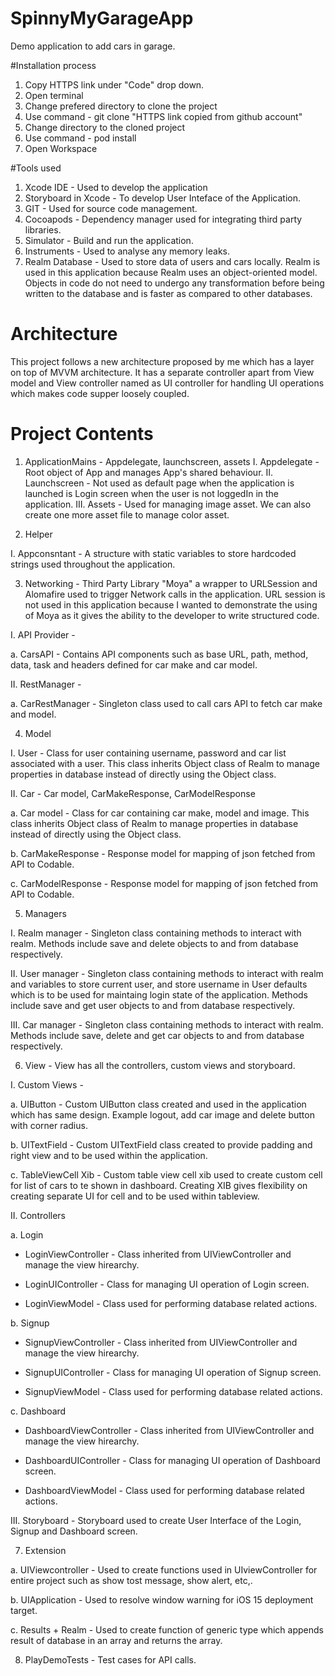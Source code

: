 # SpinnyMyGarageApp
Demo application to add cars in garage.

#Installation process

1. Copy HTTPS link under "Code" drop down.
2. Open terminal
3. Change prefered directory to clone the project
4. Use command - git clone "HTTPS link copied from github account"
5. Change directory to the cloned project
6. Use command - pod install
7. Open Workspace

#Tools used

1. Xcode IDE - Used to develop the application
2. Storyboard in Xcode - To develop User Inteface of the Application.
3. GIT - Used for source code management.
4. Cocoapods - Dependency manager used for integrating third party libraries.
5. Simulator - Build and run the application.
6. Instruments - Used to analyse any memory leaks.
7. Realm Database - Used to store data of users and cars locally. Realm is used in this application because Realm uses an object-oriented model. Objects in code do not need to undergo any transformation before being written to the database and is faster as compared to other databases.

# Architecture

This project follows a new architecture proposed by me which has a layer on top of MVVM architecture. It has a separate controller apart from View model and View controller named as UI controller for handling UI operations which makes code supper loosely coupled.

# Project Contents

1. ApplicationMains - Appdelegate, launchscreen, assets
I. Appdelegate - Root object of App and manages App's shared behaviour.
II. Launchscreen - Not used as default page when the application is launched is Login screen when the user is not loggedIn in the application.
III. Assets - Used for managing image asset. We can also create one more asset file to manage color asset.

2. Helper

  I. Appconsntant - A structure with static variables to store hardcoded strings used throughout the application.

3. Networking - Third Party Library "Moya" a wrapper to URLSession and Alomafire used to trigger Network calls in the application. URL session is not used in this application because I wanted to demonstrate the using of Moya as it gives the ability to the developer to write structured code.

  I. API Provider -

  a. CarsAPI - Contains API components such as base URL, path, method, data, task and headers defined for car make and car model.

  II. RestManager -

  a. CarRestManager - Singleton class used to call cars API to fetch car make and model.

4. Model 

  I. User - Class for user containing username, password and car list associated with a user. This class inherits Object class of Realm to manage properties in database instead of directly using the Object class.

  II. Car - Car model, CarMakeResponse, CarModelResponse

  a. Car model - Class for car containing car make, model and image. This class inherits Object class of Realm to manage properties in database instead of directly using the Object class.

  b. CarMakeResponse - Response model for mapping of json fetched from API to Codable.

  c. CarModelResponse - Response model for mapping of json fetched from API to Codable.

5. Managers

  I. Realm manager - Singleton class containing methods to interact with realm. Methods include save and delete objects to and from database respectively.

  II. User manager - Singleton class containing methods to interact with realm and variables to store current user, and store username in User defaults which is to be used for maintaing login state of the application. Methods include save and get user objects to and from database respectively.

  III. Car manager - Singleton class containing methods to interact with realm. Methods include save, delete and get car objects to and from database respectively.

6. View - View has all the controllers, custom views and storyboard.

  I. Custom Views -

  a. UIButton - Custom UIButton class created and used in the application which has same design. Example logout, add car image and delete button with corner radius.

  b. UITextField - Custom UITextField class created to provide padding and right view and to be used within the application.

  c. TableViewCell Xib - Custom table view cell xib used to create custom cell for list of cars to te shown in dashboard. Creating XIB gives flexibility on creating separate UI for cell and to be used within tableview. 

  II. Controllers

  a. Login

  - LoginViewController - Class inherited from UIViewController and manage the view hirearchy.
  
  - LoginUIController - Class for managing UI operation of Login screen.

  - LoginViewModel - Class used for performing database related actions.

  b. Signup

  - SignupViewController - Class inherited from UIViewController and manage the view hirearchy.

  - SignupUIController - Class for managing UI operation of Signup screen.

  - SignupViewModel - Class used for performing database related actions.

  c. Dashboard

  - DashboardViewController - Class inherited from UIViewController and manage the view hirearchy.

  - DashboardUIController - Class for managing UI operation of Dashboard screen.

  - DashboardViewModel - Class used for performing database related actions.

  III. Storyboard - Storyboard used to create User Interface of the Login, Signup and Dashboard screen.

7. Extension 

  a. UIViewcontroller - Used to create functions used in UIviewController for entire project such as show tost message, show alert, etc,. 

  b. UIApplication - Used to resolve window warning for iOS 15 deployment target.

  c. Results + Realm - Used to create function of generic type which appends result of database in an array and returns the array.

8. PlayDemoTests - Test cases for API calls.
